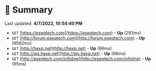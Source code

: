 # 📖 Summary
Last updated: **4/7/2022, 10:54:40 PM**

- `GET` [https://eseqtech.com](https://eseqtech.com) - **Up** (293ms)
- `GET` [http://forum.eseqtech.com](http://forum.eseqtech.com) - **Up** (9582ms)
- `GET` [http://hexp.net](http://hexp.net) - **Up** (66ms)
- `GET` [http://ws.hexp.net](http://ws.hexp.net) - **Up** (66ms)
- `GET` [http://eseqtech.com/infoline](http://eseqtech.com/infoline) - **Up** (95ms)
